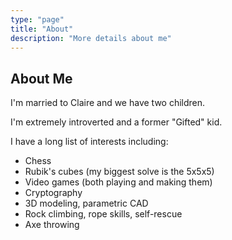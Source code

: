 ```yaml
---
type: "page"
title: "About"
description: "More details about me"
---
```


## About Me

I'm married to Claire and we have two children.

I'm extremely introverted and a former "Gifted" kid.

I have a long list of interests including:

- Chess
- Rubik's cubes (my biggest solve is the 5x5x5)
- Video games (both playing and making them)
- Cryptography
- 3D modeling, parametric CAD
- Rock climbing, rope skills, self-rescue
- Axe throwing